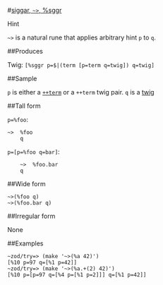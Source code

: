 #[siggar, `~>`, %sggr](#sggr)

Hint

`~>` is a natural rune that applies arbitrary hint `p` to `q`. 

##Produces

Twig: `[%sggr p=$|(term [p=term q=twig]) q=twig]`

##Sample

`p` is either a [`++term`]() or a `++term` twig pair.
`q` is a [twig]()

##Tall form

`p=%foo`:
  
    ~>  %foo
        q

`p=[p=%foo q=bar]`:

        ~>  %foo.bar
        q

##Wide form

    ~>(%foo q)
    ~>(%foo.bar q)

##Irregular form

None

##Examples

    ~zod/try=> (make '~>(%a 42)')
    [%10 p=97 q=[%1 p=42]]
    ~zod/try=> (make '~>(%a.+(2) 42)')
    [%10 p=[p=97 q=[%4 p=[%1 p=2]]] q=[%1 p=42]]
